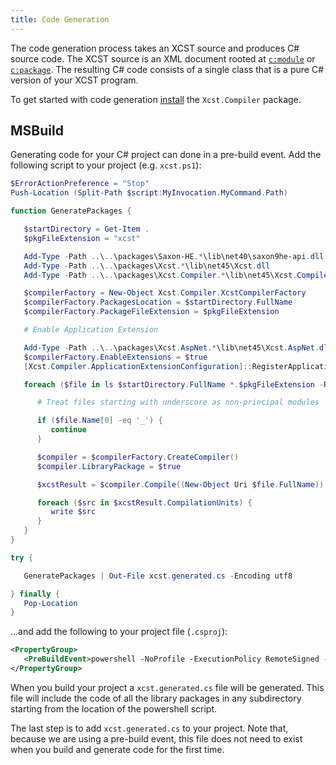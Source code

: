 ```yaml
---
title: Code Generation
---
```


The code generation process takes an XCST source and produces C# source code. The XCST source is an XML document rooted at [`c:module`](../c/module.html) or [`c:package`](../c/package.html). The resulting C# code consists of a single class that is a pure C# version of your XCST program.

To get started with code generation [install](installing.html) the `Xcst.Compiler` package.

## MSBuild

Generating code for your C# project can done in a pre-build event. Add the following script to your project (e.g. `xcst.ps1`):

```powershell
$ErrorActionPreference = "Stop"
Push-Location (Split-Path $script:MyInvocation.MyCommand.Path)

function GeneratePackages {

   $startDirectory = Get-Item .
   $pkgFileExtension = "xcst"

   Add-Type -Path ..\..\packages\Saxon-HE.*\lib\net40\saxon9he-api.dll
   Add-Type -Path ..\..\packages\Xcst.*\lib\net45\Xcst.dll
   Add-Type -Path ..\..\packages\Xcst.Compiler.*\lib\net45\Xcst.Compiler.dll

   $compilerFactory = New-Object Xcst.Compiler.XcstCompilerFactory
   $compilerFactory.PackagesLocation = $startDirectory.FullName
   $compilerFactory.PackageFileExtension = $pkgFileExtension

   # Enable Application Extension

   Add-Type -Path ..\..\packages\Xcst.AspNet.*\lib\net45\Xcst.AspNet.dll
   $compilerFactory.EnableExtensions = $true
   [Xcst.Compiler.ApplicationExtensionConfiguration]::RegisterApplicationExtension($compilerFactory)

   foreach ($file in ls $startDirectory.FullName *.$pkgFileExtension -Recurse) {

      # Treat files starting with underscore as non-principal modules

      if ($file.Name[0] -eq '_') {
         continue
      }

      $compiler = $compilerFactory.CreateCompiler()
      $compiler.LibraryPackage = $true

      $xcstResult = $compiler.Compile((New-Object Uri $file.FullName))

      foreach ($src in $xcstResult.CompilationUnits) {
         write $src
      }
   }
}

try {

   GeneratePackages | Out-File xcst.generated.cs -Encoding utf8

} finally {
   Pop-Location
}
```

...and add the following to your project file (`.csproj`):

```xml
<PropertyGroup>
   <PreBuildEvent>powershell -NoProfile -ExecutionPolicy RemoteSigned -File $(ProjectDir)\xcst.ps1</PreBuildEvent>
</PropertyGroup>
```

When you build your project a `xcst.generated.cs` file will be generated. This file will include the code of all the library packages in any subdirectory starting from the location of the powershell script.

The last step is to add `xcst.generated.cs` to your project. Note that, because we are using a pre-build event, this file does not need to exist when you build and generate code for the first time.
